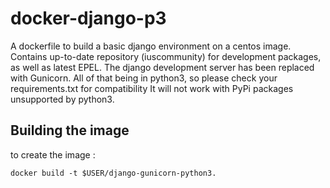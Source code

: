 # docker-django-p3

A dockerfile to build a basic django environment on a centos image.
Contains up-to-date repository (iuscommunity) for development packages, as well as latest EPEL.
The django development server has been replaced with Gunicorn.
All of that being in python3, so please check your requirements.txt for compatibility
It will not work with PyPi packages unsupported by python3.

## Building the image

to create the image :
```
docker build -t $USER/django-gunicorn-python3.
```

